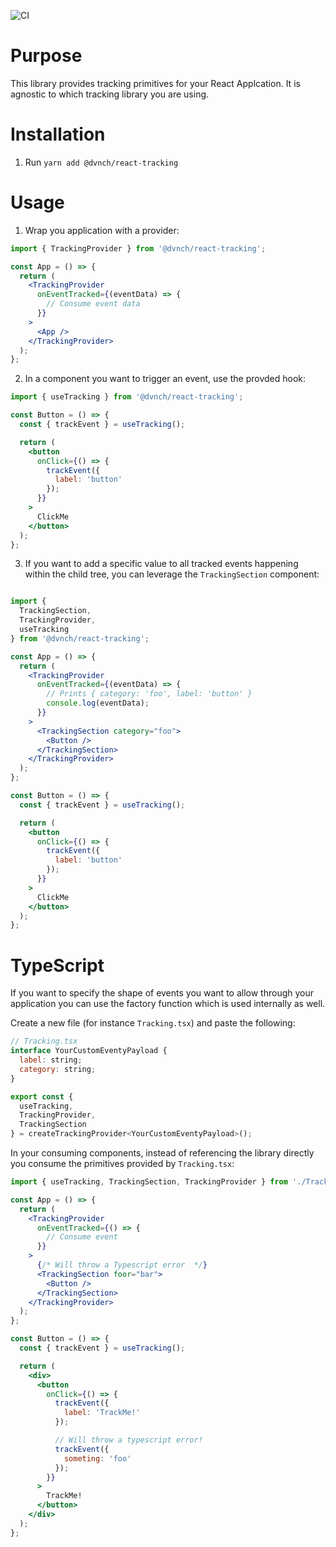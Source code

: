 ![CI](https://github.com/davincho/react-tracking/workflows/CI/badge.svg)

# Purpose

This library provides tracking primitives for your React Applcation. It is agnostic to which tracking library you are using.

# Installation

1. Run `yarn add @dvnch/react-tracking`

# Usage

1. Wrap you application with a provider:

```jsx
import { TrackingProvider } from '@dvnch/react-tracking';

const App = () => {
  return (
    <TrackingProvider
      onEventTracked={(eventData) => {
        // Consume event data
      }}
    >
      <App />
    </TrackingProvider>
  );
};
```

2. In a component you want to trigger an event, use the provded hook:

```jsx
import { useTracking } from '@dvnch/react-tracking';

const Button = () => {
  const { trackEvent } = useTracking();

  return (
    <button
      onClick={() => {
        trackEvent({
          label: 'button'
        });
      }}
    >
      ClickMe
    </button>
  );
};
```

3. If you want to add a specific value to all tracked events happening within the child tree, you can leverage the `TrackingSection` component:

```jsx

import {
  TrackingSection,
  TrackingProvider,
  useTracking
} from '@dvnch/react-tracking';

const App = () => {
  return (
    <TrackingProvider
      onEventTracked={(eventData) => {
        // Prints { category: 'foo', label: 'button' }
        console.log(eventData);
      }}
    >
      <TrackingSection category="foo">
        <Button />
      </TrackingSection>
    </TrackingProvider>
  );
};

const Button = () => {
  const { trackEvent } = useTracking();

  return (
    <button
      onClick={() => {
        trackEvent({
          label: 'button'
        });
      }}
    >
      ClickMe
    </button>
  );
};

```


# TypeScript

If you want to specify the shape of events you want to allow through your application you can use the factory function which is used internally as well.

Create a new file (for instance `Tracking.tsx`) and paste the following:

```jsx
// Tracking.tsx
interface YourCustomEventyPayload {
  label: string;
  category: string;
}

export const {
  useTracking,
  TrackingProvider,
  TrackingSection
} = createTrackingProvider<YourCustomEventyPayload>();

```

In your consuming components, instead of referencing the library directly you consume the primitives provided by `Tracking.tsx`:

```jsx
import { useTracking, TrackingSection, TrackingProvider } from './Tracking';

const App = () => {
  return (
    <TrackingProvider
      onEventTracked={() => {
        // Consume event
      }}
    >
      {/* Will throw a Typescript error  */}
      <TrackingSection foor="bar">
        <Button />
      </TrackingSection>
    </TrackingProvider>
  );
};

const Button = () => {
  const { trackEvent } = useTracking();

  return (
    <div>
      <button
        onClick={() => {
          trackEvent({
            label: 'TrackMe!'
          });

          // Will throw a typescript error!
          trackEvent({
            someting: 'foo'
          });
        }}
      >
        TrackMe!
      </button>
    </div>
  );
};
```
